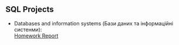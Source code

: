 ## SQL Projects

- Databases and information systems (Бази даних та інформаційні систенми):  
[Homework Report](Databases_and_information_systems/Homework/Praktichna_robota_1-13.pdf)
